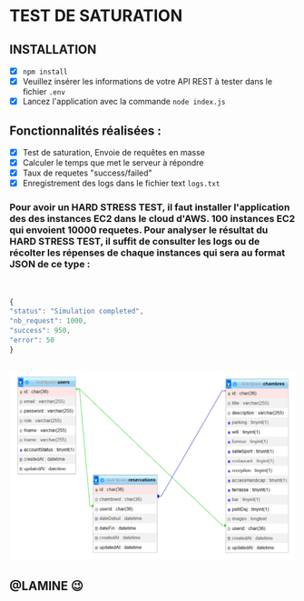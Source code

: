 # TEST DE SATURATION

## INSTALLATION
- [x]  `npm install`
- [x]  Veuillez insérer les informations de votre API REST à tester dans le fichier `.env`
- [x]  Lancez l'application avec la commande `node index.js`

## Fonctionnalités réalisées :
- [x]  Test de saturation, Envoie de requêtes en masse
- [x]  Calculer le temps que met le serveur à répondre
- [x]  Taux de requetes "success/failed"
- [x]  Enregistrement des logs dans le fichier text `logs.txt`

### Pour avoir un HARD STRESS TEST, il faut installer l'application des des instances EC2 dans le cloud d'AWS. 100 instances EC2 qui envoient 10000 requetes. Pour analyser le résultat du HARD STRESS TEST, il suffit de consulter les logs ou de récolter les répenses de chaque instances qui sera au format JSON de ce type :
<br>

```js
{
"status": "Simulation completed",
"nb_request": 1000,
"success": 950,
"error": 50
}
```

<br>
<div align="center">
  <img src="https://github.com/hpipou/reservation_hotel_backend/blob/main/SCREENSHOT_MYSQL_BDD.png"/><br>
</div>

## @LAMINE 😉
